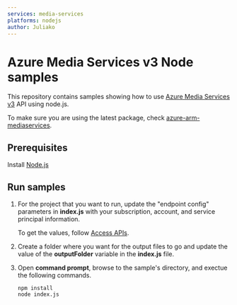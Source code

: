 ```yaml
---
services: media-services
platforms: nodejs
author: Juliako
---
```


# Azure Media Services v3 Node samples

This repository contains samples showing how to use [Azure Media Services v3](https://docs.microsoft.com/azure/media-services/latest/media-services-overview) API using node.js. 

To make sure you are using the latest package, check [azure-arm-mediaservices](https://www.npmjs.com/package/azure-arm-mediaservices).

## Prerequisites

Install [Node.js](https://nodejs.org/en/download/)

## Run samples

1. For the project that you want to run, update the "endpoint config" parameters in **index.js** with your subscription, account, and service principal information.

    To get the values, follow [Access APIs](https://docs.microsoft.com/azure/media-services/latest/access-api-cli-how-to).
2. Create a folder where you want for the output files to go and update the value of the **outputFolder** variable in the **index.js** file.
3. Open **command prompt**, browse to the sample's directory, and exectue the following commands.

    ```
    npm install 
    node index.js
    ```
